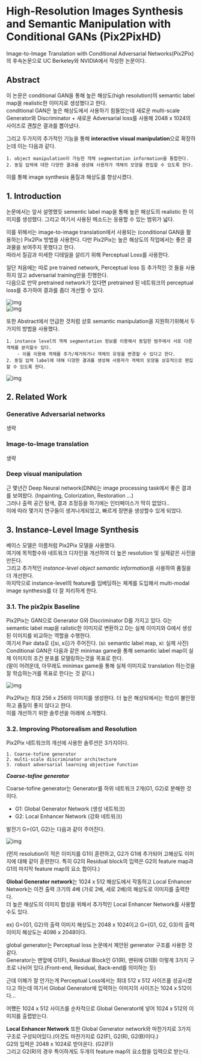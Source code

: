 # High-Resolution Images Synthesis and Semantic Manipulation with Conditional GANs (Pix2PixHD)  

Image-to-Image Translation with Conditional Adversarial Networks(Pix2Pix)의 후속논문으로 UC Berkeley와 NVIDIA에서 작성한 논문이다.  

## Abstract  

이 논문은 conditional GAN을 통해 높은 해상도(high resolution)의 semantic label map을 realistic한 이미지로 생성했다고 한다.  
conditional GAN은 높은 해상도에서 사용하기 힘들었는데 새로운 multi-scale Generator와 Discriminator + 새로운 Adversarial loss를 사용해 2048 x 1024의 사이즈로 괜찮은 결과를 뽑아냈다.  

그리고 두가지의 추가적인 기능을 통해 **interactive visual manipulation**으로 확장하는데 이는 다음과 같다.  

    1. object manipulation이 가능한 객체 segmentation information을 통합한다.  
    2. 동일 입력에 대한 다양한 결과를 생성해 사용자가 객채의 모양을 편집할 수 있도록 한다.  

이를 통해 image synthesis 품질과 해상도를 향상시켰다.  

## 1. Introduction  

논문에서는 앞서 설명했듯 sementic label map을 통해 높은 해상도의 realistic 한 이미지를 생성했다. 그리고 여기서 사용된 메소드는 응용할 수 있는 범위가 넓다.  

이를 위해서는 image-to-image translation에서 사용되는 (conditional GAN을 활용하는) Pix2Pix 방법을 사용한다. 다만 Pix2Pix는 높은 해상도의 작업에서는 좋은 결과물을 보여주지 못했다고 한다.  
따라서 질감과 미세한 디테일을 살리기 위해 Perceptual Loss를 사용한다.

일단 처음에는 따로 pre trained network, Perceptual loss 등 추가적인 것 들을 사용하지 않고 adversarial training만을 진행한다.  
다음으로 만약 pretrained network가 있다면 pretrained 된 네트워크의 perceptual loss를 추가하여 결과를 좀더 개선할 수 있다.  

![img](./Asset/20.png)  
![img](./Asset/21.png)  

또한 Abstract에서 언급한 것처럼 상호 semantic manipulation을 지원하기위해서 두가지의 방법을 사용했다.

    1. instance level의 객체 segmentation 정보를 이용해서 동일한 범주에서 서로 다른 객체를 분리할수 있다.
        - 이를 이용해 객체를 추가/제거하거나 객체의 유형을 변경할 수 있다고 한다.
    2. 동일 입력 label에 대해 디양한 결과를 생성해 사용자가 객체의 모양을 상호적으로 편집할 수 있도록 한다.  

![img](./Asset/22.png)  

## 2. Related Work  

### Generative Adversarial networks
생략  

### Image-to-Image translation  
생략

### Deep visual manipulation

근 몇년간 Deep Neural network(DNN)는 image processing task에서 좋은 결과를 보여왔다. (Inpainting, Colorization, Restoration ...)  
그러나 출력 공간 탐색, 결과 조정등을 하기에는 인터페이스가 딱히 없었다..  
이에 따라 몇가지 연구들이 생겨나게되었고, 빠르게 장면을 생성할수 있게 되었다.  

## 3. Instance-Level Image Synthesis  

베이스 모델은 이름처럼 Pix2Pix 모델을 사용했다.  
여기에 목적함수와 네트워크 디자인을 개선하여 더 높은 resolution 및 실제같은 사진을 만든다.  
그리고 추가적인 *instance-level object semantic information*을 사용하여 품질을 더 개선한다.  
마지막으로 instance-level의 feature를 임베딩하는 체계를 도입해서 multi-modal image synthesis를 더 잘 처리하게 한다.  

### 3.1. The pix2pix Baseline  

Pix2Pix는 GAN으로 Generator G와 Discriminator D를 가지고 있다. 
G는 semantic label map을 ralistic한 이미지로 변환하고 D는 실제 이미지와 G에서 생성된 이미지를 비교하는 역할을 수행한다.  
여기서 Pair data로 {[si, xi]}가 주어진다. (si: semantic label map, xi: 실제 사진)  
Conditional GAN은 다음과 같은 minimax game을 통해 semantic label map이 실제 이미지의 조건 분포를 모델링하는것을 목표로 한다.  
(말이 어려운데, 아무래도 minimax game을 통해 실제 이미지로 translation 하는것을 잘 학습하는거를 목표로 한다는 것 같다.)  

![img](./Asset/23.png)  

Pix2Pix는 최대 256 x 256의 이미지를 생성한다. 더 높은 해상되에서는 학습이 불안정하고 품질이 좋지 않다고 한다.  
이를 개선하기 위한 솔루션을 아래에 소개했다.  

### 3.2. Improving Photorealism and Resolution  

Pix2Pix 네트워크의 개선에 사용한 솔루션은 3가지이다.  

    1. Coarse-tofine generator
    2. multi-scale discriminator architecture  
    3. robust adversarial learning objective function  

***Coarse-tofine generator***  

Coarse-tofine generator는 Generator를 하위 네트워크 2개(G1, G2)로 분해한 것이다.  

* G1: Global Generator Network (생성 네트워크)
* G2: Local Enhancer Network (강화 네트워크)  

발전기 G={G1, G2}는 다음과 같이 주어진다.  

![img](./Asset/24.png)  

(먼저 resolution이 적은 이미지를 G1이 훈련하고, G2가 G1에 추가되어 고해상도 이미지에 대해 같이 훈련한다. 특히 G2의 Residual block의 입력은 G2의 feature map과 G1의 마지막 feature map의 요소 합이다.)  

**Global Generator network**는 1024 x 512 해상도에서 작동하고 Local Enhancer Network는 이전 출력 크기의 4배 (가로 2배, 세로 2배)의 해상도로 이미지를 출력한다.  
더 높은 해상도의 이미지 합성을 위해서 추가적인 Local Enhancer Network를 사용할 수도 있다.

ex) G={G1, G2}의 출력 이미지 해상도는 2048 x 1024이고 G={G1, G2, G3}의 출력 이미지 해상도는 4096 x 2048이다.  

global generator는 Perceptual loss 논문에서 제안된 generator 구조를 사용한 것 같다.  
Generator는 맨앞에 G1(F), Residual Block인 G1(R), 맨뒤에 G1(B) 이렇게 3가지 구조로 나뉘어 있다.(Front-end, Residual, Back-end를 의미하는 듯)  

근데 이해가 잘 안가는게 Perceptual Loss에서는 최대 512 x 512 사이즈를 성공시켰다고 하는데 여기서 Global Generator에 입력하는 이미지의 사이즈는 1024 x 512이다...  

어쨌든 1024 x 512 사이즈를 순차적으로 Global Generator에 넣어 1024 x 512의 이미지를 출렵받는다.  

**Local Enhancer Network** 또한 Global Generator network와 마찬가지로 3가지 구조로 구성되어있다.(이것도 마찬가지로 G2(F), G2(R), G2(B)이다.)  
G2의 입력은 2048 x 1024로 받아온다. (G2(F))  
그리고 G2(R)의 경우 특이하게도 두개의 feature map의 요소합을 입력으로 받는다.  
